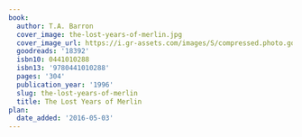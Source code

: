 ```yaml
---
book:
  author: T.A. Barron
  cover_image: the-lost-years-of-merlin.jpg
  cover_image_url: https://i.gr-assets.com/images/S/compressed.photo.goodreads.com/books/1388263143l/18392.jpg
  goodreads: '18392'
  isbn10: 0441010288
  isbn13: '9780441010288'
  pages: '304'
  publication_year: '1996'
  slug: the-lost-years-of-merlin
  title: The Lost Years of Merlin
plan:
  date_added: '2016-05-03'
---
```

